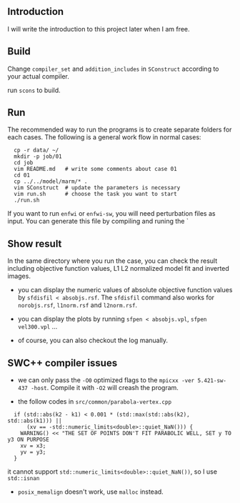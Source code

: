 ## Introduction
I will write the introduction to this project later when I am free.

## Build
Change `compiler_set` and `addition_includes` in `SConstruct` according to your
actual compiler.

run `scons` to build.

## Run
The recommended way to run the programs is to create separate folders for each
cases. The following is a general work flow in normal cases:

```
  cp -r data/ ~/
  mkdir -p job/01
  cd job
  vim README.md   # write some comments about case 01
  cd 01
  cp ../../model/marm/* .
  vim SConstruct  # update the parameters is necessary
  vim run.sh      # choose the task you want to start
  ./run.sh
```

If you want to run `enfwi` or `enfwi-sw`, you will need perturbation files as
input. You can generate this file by compiling and runing the `

## Show result
In the same directory where you run the case, you can check the result including
objective function values, L1 L2 normalized model fit and inverted images.

- you can display the numeric values of absolute objective function values by
  `sfdisfil < absobjs.rsf`. The `sfdisfil` command also works for `norobjs.rsf`,
  `l1norm.rsf` and `l2norm.rsf`.

- you can display the plots by running `sfpen < absobjs.vpl`, `sfpen vel300.vpl`
  ...

- of course, you can also checkout the log manually.

## SWC++ compiler issues
- we can only pass the `-O0` optimized flags to the `mpicxx -ver 5.421-sw-437 -host`. Compile it with `-O2` will creash the program.

- the follow codes in `src/common/parabola-vertex.cpp`

```
  if (std::abs(k2 - k1) < 0.001 * (std::max(std::abs(k2), std::abs(k1))) ||
      (xv == -std::numeric_limits<double>::quiet_NaN())) {
    WARNING() << "THE SET OF POINTS DON'T FIT PARABOLIC WELL, SET y TO y3 ON PURPOSE
    xv = x3;
    yv = y3;
  }
```

  it cannot support `std::numeric_limits<double>::quiet_NaN())`, so I use
  `std::isnan`

- `posix_memalign` doesn't work, use `malloc` instead.
